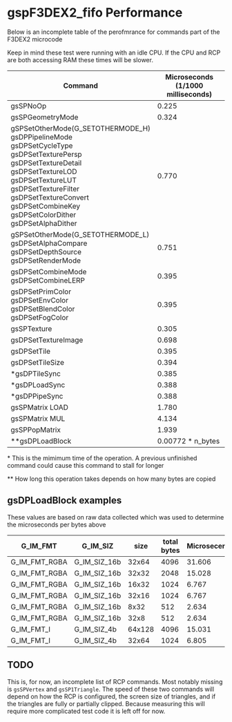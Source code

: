 # gspF3DEX2_fifo Performance

Below is an incomplete table of the perofmrance for commands part of the F3DEX2 microcode

Keep in mind these test were running with an idle CPU. If the CPU and RCP are both accessing RAM these times will be slower.

| Command | Microseconds (1/1000 milliseconds) |
|---------|---------------------|
| gsSPNoOp | 0.225 |
| gsSPGeometryMode | 0.324 |
| gSPSetOtherMode(G_SETOTHERMODE_H) <br> gsDPPipelineMode <br> gsDPSetCycleType <br> gsDPSetTexturePersp <br> gsDPSetTextureDetail <br> gsDPSetTextureLOD <br> gsDPSetTextureLUT <br> gsDPSetTextureFilter <br> gsDPSetTextureConvert <br> gsDPSetCombineKey <br> gsDPSetColorDither <br> gsDPSetAlphaDither | 0.770 |
| gSPSetOtherMode(G_SETOTHERMODE_L) <br> gsDPSetAlphaCompare <br> gsDPSetDepthSource <br> gsDPSetRenderMode | 0.751 |
| gsDPSetCombineMode <br> gsDPSetCombineLERP | 0.395 |
| gsDPSetPrimColor <br> gsDPSetEnvColor <br> gsDPSetBlendColor <br> gsDPSetFogColor <br> | 0.395 |
| gsSPTexture | 0.305 |
| gsDPSetTextureImage | 0.698 |
| gsDPSetTile | 0.395 |
| gsDPSetTileSize | 0.394 |
| *gsDPTileSync | 0.385 |
| *gsDPLoadSync | 0.388 |
| *gsDPPipeSync | 0.388 |
| gsSPMatrix LOAD | 1.780 |
| gsSPMatrix MUL | 4.134 |
| gsSPPopMatrix | 1.939 |
| **gsDPLoadBlock | 0.00772 * n_bytes |

\* This is the mimimum time of the operation. A previous unfinished command could cause this command to stall for longer

\** How long this operation takes depends on how many bytes are copied

## gsDPLoadBlock examples

These values are based on raw data collected which was used to determine the microseconds per bytes above

| G_IM_FMT | G_IM_SIZ | size | total bytes | Microsecends |
|----------|----------|------|-------------|--------------|
| G_IM_FMT_RGBA | G_IM_SIZ_16b | 32x64 | 4096 | 31.606 |
| G_IM_FMT_RGBA | G_IM_SIZ_16b | 32x32 | 2048 | 15.028 |
| G_IM_FMT_RGBA | G_IM_SIZ_16b | 16x32 | 1024 | 6.767 |
| G_IM_FMT_RGBA | G_IM_SIZ_16b | 32x16 | 1024 | 6.767 |
| G_IM_FMT_RGBA | G_IM_SIZ_16b | 8x32 | 512 | 2.634 |
| G_IM_FMT_RGBA | G_IM_SIZ_16b | 32x8 | 512 | 2.634 |
| G_IM_FMT_I | G_IM_SIZ_4b | 64x128 | 4096 | 15.031 |
| G_IM_FMT_I | G_IM_SIZ_4b | 32x64 | 1024 | 6.805 |

## TODO

This is, for now, an incomplete list of RCP commands. Most notably missing is `gsSPVertex` and `gsSP1Triangle`. The speed of these two commands will depend on how the RCP is configured, the screen size of triangles, and if the triangles are fully or partially clipped. Because measuring this will require more complicated test code it is left off for now.
